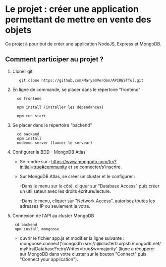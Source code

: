 # Le projet :  créer une application  permettant de mettre en vente des objets
Ce projet à pour but  de créer une application NodeJS, Express et MongoDB.

## Comment participer au projet ?

1. Cloner git

          git clone https://github.com/MaryamVerdon/APIRESTful.git
    
2. En ligne de commande, se placer dans le répertoire "frontend"

         cd frontend
         
         npm install (installer les dépendances)
         
         npm run start

3. Se placer dans le répertoire "backend"  

         cd backend
         npm install
         nodemon server (lancer le serveur)
  
4. Configurer la BDD - MongoDB Atlas
    - Se rendre sur : https://www.mongodb.com/try?initial=true#community et se connecter/s'inscrire.
    - Sur MongoDB Atlas, se créer un cluster et le configurer : 
    
       -Dans le menu sur le côté, cliquer sur "Database Access" puis créer un utilisateur avec les droits écriture/lecture.
       
       -Dans le menu, cliquer sur "Network Access", autorisez toutes les adresses IP ou seulement la votre.
          
5. Connexion de l'API au cluster MongoDB

        cd backend
        npm install mongoose
        
    - ouvrir le fichier app.js et modifier la ligne suivante : 
     mongoose.connect('mongodb+srv://<username>:<password>@cluster0.orpsb.mongodb.net/myFirstDatabase?retryWrites=true&w=majority' 
    (ligne a récupérer sur MongoDB dans votre cluster sur le bouton "Connect" puis "Connect your application").
  
